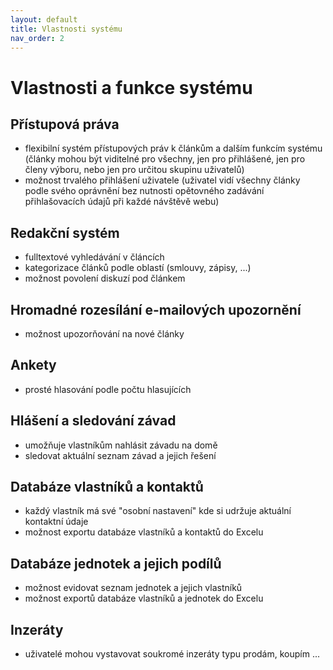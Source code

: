 ```yaml
---
layout: default
title: Vlastnosti systému
nav_order: 2
---
```


# Vlastnosti a funkce systému

## Přístupová práva

* flexibilní systém přístupových práv k článkům a dalším funkcím systému (články mohou být viditelné pro všechny, jen pro přihlášené, jen pro členy výboru, nebo jen pro určitou skupinu uživatelů)
* možnost trvalého přihlášení uživatele (uživatel vidí všechny články podle svého oprávnění bez nutnosti opětovného zadávání přihlašovacích údajů při každé návštěvě webu)

## Redakční systém

* fulltextové vyhledávání v článcích
* kategorizace článků podle oblastí (smlouvy, zápisy, ...)
* možnost povolení diskuzí pod článkem

## Hromadné rozesílání e-mailových upozornění

* možnost upozorňování na nové články

## Ankety

* prosté hlasování podle počtu hlasujících

## Hlášení a sledování závad

* umožňuje vlastníkům nahlásit závadu na domě
* sledovat aktuální seznam závad a jejich řešení

## Databáze vlastníků a kontaktů

* každý vlastník má své "osobní nastavení" kde si udržuje aktuální kontaktní údaje
* možnost exportu databáze vlastníků a kontaktů do Excelu

## Databáze jednotek a jejich podílů

* možnost evidovat seznam jednotek a jejich vlastníků
* možnost exportů databáze vlastníků a jednotek do Excelu

## Inzeráty

* uživatelé mohou vystavovat soukromé inzeráty typu prodám, koupím ...
